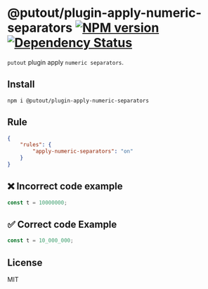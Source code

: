 # @putout/plugin-apply-numeric-separators [![NPM version][NPMIMGURL]][NPMURL] [![Dependency Status][DependencyStatusIMGURL]][DependencyStatusURL]

[NPMIMGURL]:                https://img.shields.io/npm/v/@putout/plugin-apply-numeric-separators.svg?style=flat&longCache=true
[NPMURL]:                   https://npmjs.org/package/@putout/plugin-apply-numeric-separators"npm"

[DependencyStatusURL]:      https://david-dm.org/coderaiser/putout?path=packages/plugin-apply-numeric-separators
[DependencyStatusIMGURL]:   https://david-dm.org/coderaiser/putout.svg?path=packages/plugin-apply-numeric-separators

`putout` plugin apply `numeric separators`.

## Install

```
npm i @putout/plugin-apply-numeric-separators
```

## Rule

```json
{
    "rules": {
        "apply-numeric-separators": "on"
    }
}
```

## ❌ Incorrect code example

```js
const t = 10000000;
```

## ✅ Correct code Example

```js
const t = 10_000_000;
```

## License

MIT

